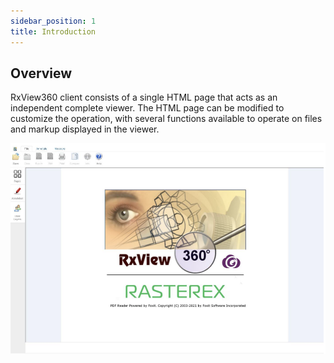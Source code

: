 ```yaml
---
sidebar_position: 1
title: Introduction
---
```



## Overview
RxView360 client consists of a single HTML page that acts as an independent complete viewer. The HTML page can be modified to customize the operation, with several functions available to operate on files and markup displayed in the viewer.

<!-- ![RxView360](./img/docusaurus-social-card.jpg) -->
![Locale Dropdown](./img/rxview.png)



